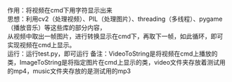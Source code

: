 作用：将视频在cmd下用字符显示出来 <br>
思想：利用cv2（处理视频）、PIL（处理图片）、threading（多线程）、pygame（播放音乐）等这些库的部分内容， <br>
      从视频中取出一帧图片，进行转换显示在cmd下，再取下一帧，如此循环，即可实现视频在cmd上显示。 <br>
运行：运行test.py，即可运行
备注：VideoToString是将视频在cmd上播放的类，ImageToString是将指定图片在cmd上显示的类，video文件夹存放着测试用的mp4，music文件夹存放的是测试用的mp3

